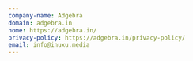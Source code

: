 ```yaml
---
company-name: Adgebra
domain: adgebra.in
home: https://adgebra.in/
privacy-policy: https://adgebra.in/privacy-policy/
email: info@inuxu.media
---
```




